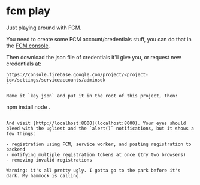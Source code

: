 # fcm play

Just playing around with FCM.

You need to create some FCM account/credentials stuff, you can do that in the [FCM console](https://console.firebase.google.com/).

Then download the json file of credentials it'll give you, or request new credentials at:

```
https://console.firebase.google.com/project/<project-id>/settings/serviceaccounts/adminsdk
``

Name it `key.json` and put it in the root of this project, then:

```
npm install
node .
```

And visit [http://localhost:8000](localhost:8000). Your eyes should bleed with the ugliest and the `alert()` notifications, but it shows a few things:

- registration using FCM, service worker, and posting registration to backend
- notifying multiple registration tokens at once (try two browsers)
- removing invalid registrations

Warning: it's all pretty ugly. I gotta go to the park before it's dark. My hammock is calling.
